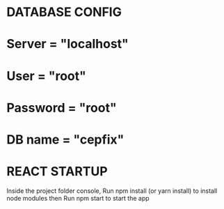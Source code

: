 # DATABASE CONFIG
# Server = "localhost"
# User = "root"
# Password = "root"
# DB name = "cepfix"

# REACT STARTUP
Inside the project folder console, Run npm install (or yarn install) to install node modules then Run npm start to start the app
